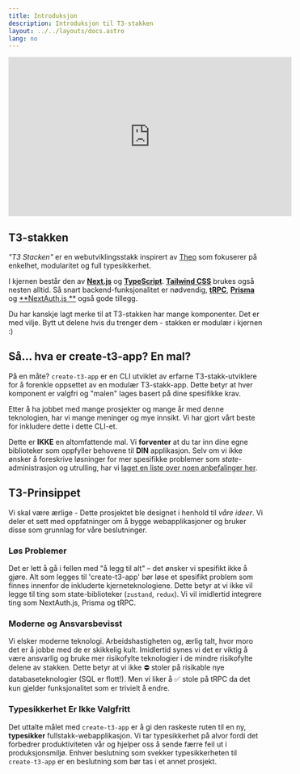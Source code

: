 ```yaml
---
title: Introduksjon
description: Introduksjon til T3-stakken
layout: ../../layouts/docs.astro
lang: no
---
```


<div class="embed">
<iframe width="560" height="315" src="https://www.youtube.com/embed/PbjHxIuHduU" title="The best stakk for your next project" frameborder="0" allow="accelerometer; autoplay; clipboard-write; encrypted-media; gyroscope; picture-in-picture" allowfullscreen></iframe>
</div>

## T3-stakken

_"T3 Stacken"_ er en webutviklingsstakk inspirert av [Theo](https://twitter.com/t3dotgg) som fokuserer på enkelhet, modularitet og full typesikkerhet.

I kjernen består den av [**Next.js**](https://nextjs.org/) og [**TypeScript**](https://typescriptlang.org/). [**Tailwind CSS**](https://tailwindcss.com/) brukes også nesten alltid. Så snart backend-funksjonalitet er nødvendig, [**tRPC**](https://trpc.io/), [**Prisma**](https://prisma.io/) og [**NextAuth.js **](https://next-auth.js.org/) også gode tillegg.

Du har kanskje lagt merke til at T3-stakken har mange komponenter. Det er med vilje. Bytt ut delene hvis du trenger dem - stakken er modulær i kjernen :)

## Så... hva er create-t3-app? En mal?

På en måte? `create-t3-app` er en CLI utviklet av erfarne T3-stakk-utviklere for å forenkle oppsettet av en modulær T3-stakk-app. Dette betyr at hver komponent er valgfri og "malen" lages basert på dine spesifikke krav.

Etter å ha jobbet med mange prosjekter og mange år med denne teknologien, har vi mange meninger og mye innsikt. Vi har gjort vårt beste for inkludere dette i dette CLI-et.

Dette er **IKKE** en altomfattende mal. Vi **forventer** at du tar inn dine egne biblioteker som oppfyller behovene til **DIN** applikasjon. Selv om vi ikke ønsker å foreskrive løsninger for mer spesifikke problemer som _state_-administrasjon og utrulling, har vi [laget en liste over noen anbefalinger her](/no/other-recs).

## T3-Prinsippet

Vi skal være ærlige - Dette prosjektet ble designet i henhold til _våre ideer_. Vi deler et sett med oppfatninger om å bygge webapplikasjoner og bruker disse som grunnlag for våre beslutninger.

### Løs Problemer

Det er lett å gå i fellen med "å legg til alt" – det ønsker vi spesifikt ikke å gjøre. Alt som legges til 'create-t3-app' bør løse et spesifikt problem som finnes innenfor de inkluderte kjerneteknologiene. Dette betyr at vi ikke vil legge til ting som state-biblioteker (`zustand`, `redux`). Vi vil imidlertid integrere ting som NextAuth.js, Prisma og tRPC.

### Moderne og Ansvarsbevisst

Vi elsker moderne teknologi. Arbeidshastigheten og, ærlig talt, hvor moro det er å jobbe med de er skikkelig kult. Imidlertid synes vi det er viktig å være ansvarlig og bruke mer risikofylte teknologier i de mindre risikofylte delene av stakken. Dette betyr at vi ikke ⛔️ stoler på risikable nye databaseteknologier (SQL er flott!). Men vi liker å ✅ stole på tRPC da det kun gjelder funksjonalitet som er trivielt å endre.

### Typesikkerhet Er Ikke Valgfritt

Det uttalte målet med `create-t3-app` er å gi den raskeste ruten til en ny, **typesikker** fullstakk-webapplikasjon. Vi tar typesikkerhet på alvor fordi det forbedrer produktiviteten vår og hjelper oss å sende færre feil ut i produksjonsmiljø. Enhver beslutning som svekker typesikkerheten til `create-t3-app` er en beslutning som bør tas i et annet prosjekt.
